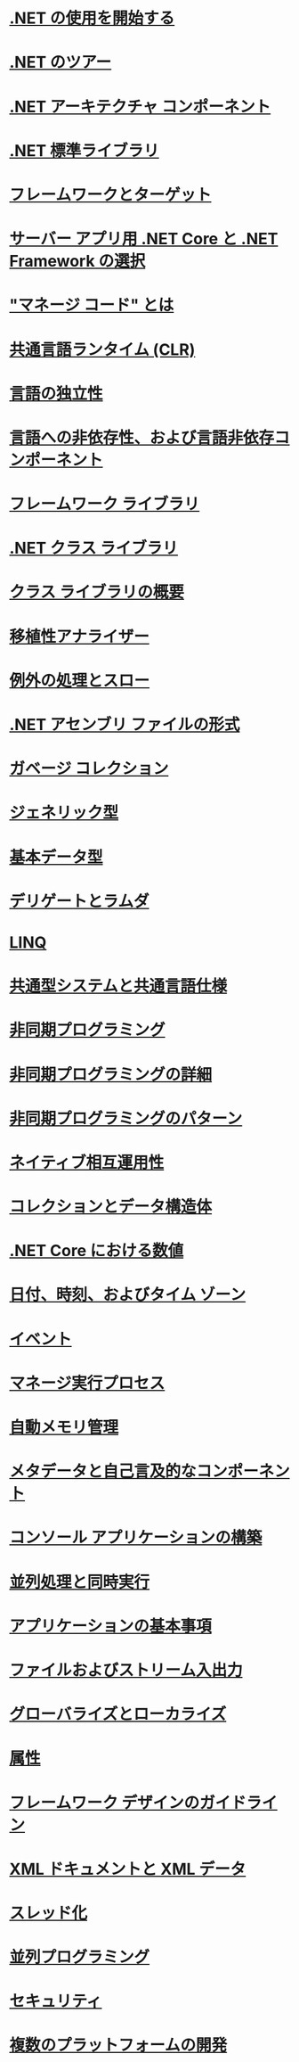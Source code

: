 # [.NET の使用を開始する](getting-started.md)
# [.NET のツアー](tour.md)
# [.NET アーキテクチャ コンポーネント](components.md)
# [.NET 標準ライブラリ](library.md)
# [フレームワークとターゲット](frameworks.md)
# [サーバー アプリ用 .NET Core と .NET Framework の選択](choosing-core-framework-server.md)
# ["マネージ コード" とは](managed-code.md)
# [共通言語ランタイム (CLR)](clr.md)
# [言語の独立性](language-independence.md)
# [言語への非依存性、および言語非依存コンポーネント](language-independence-and-language-independent-components.md)
# [フレームワーク ライブラリ](framework-libraries.md)
# [.NET クラス ライブラリ](class-libraries.md)
# [クラス ライブラリの概要](class-library-overview.md)
# [移植性アナライザー](portability-analyzer.md)
# [例外の処理とスロー](exceptions.md)
# [.NET アセンブリ ファイルの形式](assembly-format.md)
# [ガベージ コレクション](garbage-collection/)
# [ジェネリック型](generics.md)
# [基本データ型](base-types/)
# [デリゲートとラムダ](delegates-lambdas.md)
# [LINQ](using-linq.md)
# [共通型システムと共通言語仕様](common-type-system.md)
# [非同期プログラミング](async.md)
# [非同期プログラミングの詳細](async-in-depth.md)
# [非同期プログラミングのパターン](asynchronous-programming-patterns/)
# [ネイティブ相互運用性](native-interop.md)
# [コレクションとデータ構造体](collections/)
# [.NET Core における数値](numerics.md)
# [日付、時刻、およびタイム ゾーン](datetime/)
# [イベント](events/)
# [マネージ実行プロセス](managed-execution-process.md)
# [自動メモリ管理](automatic-memory-management.md)
# [メタデータと自己言及的なコンポーネント](metadata-and-self-describing-components.md)
# [コンソール アプリケーションの構築](building-console-apps.md)
# [並列処理と同時実行](parallel-processing-and-concurrency.md)
# [アプリケーションの基本事項](application-essentials.md)
# [ファイルおよびストリーム入出力](io/index.md)
# [グローバライズとローカライズ](globalization-localization/)
# [属性](attributes/)
# [フレームワーク デザインのガイドライン](design-guidelines/)
# [XML ドキュメントと XML データ](data/xml/)
# [スレッド化](threading/)
# [並列プログラミング](parallel-programming/)
# [セキュリティ](security/)
# [複数のプラットフォームの開発](cross-platform/)
